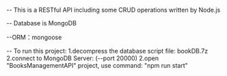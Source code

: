 -- This is a RESTful API including some CRUD operations written by Node.js

-- Database is MongoDB

--ORM：mongoose

-- To run this project:
  1.decompress the database script file: bookDB.7z
  2.connect to MongoDB Server: (--port 20000)
  2.open "BooksManagementAPI" project, use command: "npm run start"

